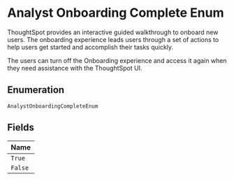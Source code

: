 
# Analyst Onboarding Complete Enum

ThoughtSpot provides an interactive guided walkthrough to onboard new users. The onboarding experience leads users through a set of actions to help users get started and accomplish their tasks quickly.

The users can turn off the Onboarding experience and access it again when they need assistance with the ThoughtSpot UI.

## Enumeration

`AnalystOnboardingCompleteEnum`

## Fields

| Name |
|  --- |
| `True` |
| `False` |

